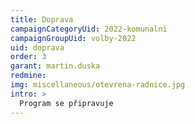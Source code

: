 ```yaml
---
title: Doprava
campaignCategoryUid: 2022-komunalni
campaignGroupUid: volby-2022
uid: doprava
order: 3
garant: martin.duska
redmine: 
img: miscellaneous/otevrena-radnice.jpg
intro: >
  Program se připravuje
---
```

